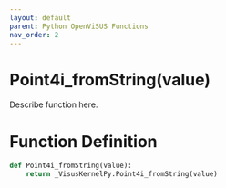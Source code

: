 ```yaml
---
layout: default
parent: Python OpenViSUS Functions
nav_order: 2
---
```


# Point4i_fromString(value)

Describe function here.

# Function Definition

```python
def Point4i_fromString(value):
    return _VisusKernelPy.Point4i_fromString(value)

```